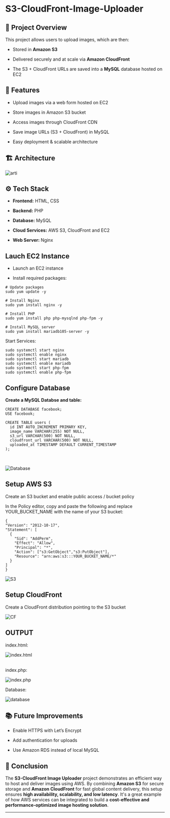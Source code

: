 # S3-CloudFront-Image-Uploader

## 📌 Project Overview

This project allows users to upload images, which are then:

  * Stored in __Amazon S3__

  * Delivered securely and at scale via __Amazon CloudFront__

  * The S3 + CloudFront URLs are saved into a __MySQL__ database hosted on EC2

## 🚀 Features
  * Upload images via a web form hosted on EC2

  * Store images in Amazon S3 bucket

  * Access images through CloudFront CDN

  * Save image URLs (S3 + CloudFront) in MySQL

  * Easy deployment & scalable architecture

  ## 🏗️ Architecture
 ![arti](./images/1_XmzbqfAxzU0jJ1bDqlBDlQ.webp)


  ## ⚙️ Tech Stack

  * __Frontend:__ HTML, CSS

  * __Backend:__ PHP 

  * __Database:__ MySQL

  * __Cloud Services:__ AWS S3, CloudFront and EC2

  * __Web Server:__ Nginx

## Lauch EC2 Instance
  * Launch an EC2 instance 

  * Install required packages:
  ```
  # Update packages
sudo yum update -y

# Install Nginx
sudo yum install nginx -y

# Install PHP
sudo yum install php php-mysqlnd php-fpm -y

# Install MySQL server
sudo yum install mariadb105-server -y
  ```
  Start Services:
  ```
sudo systemctl start nginx
sudo systemctl enable nginx
sudo systemctl start mariadb
sudo systemctl enable mariadb
sudo systemctl start php-fpm
sudo systemctl enable php-fpm
  ```



  ## Configure Database

  __Create a MySQL Databse and table:__

  ```
  CREATE DATABASE facebook;
  USE facebook;

  CREATE TABLE users (
    id INT AUTO_INCREMENT PRIMARY KEY,
    image_name VARCHAR(255) NOT NULL,
    s3_url VARCHAR(500) NOT NULL,
    cloudfront_url VARCHAR(500) NOT NULL,
    uploaded_at TIMESTAMP DEFAULT CURRENT_TIMESTAMP
);

  ```
  <br>

  ![Database](./images/Screenshot%20(32).png)

  ## Setup AWS S3

  Create an S3 bucket and enable public access / bucket policy

  In the Policy editor, copy and paste the following and replace YOUR_BUCKET_NAME with the name of your S3 bucket:
  ```
  {
  "Version": "2012-10-17",
  "Statement": [
    {
      "Sid": "AddPerm",
      "Effect": "Allow",
      "Principal": "*",
      "Action": ["s3:GetObject","s3:PutObject"],
      "Resource": "arn:aws:s3:::YOUR_BUCKET_NAME/*"
    }
  ]
}
  ```

  ![S3](./images/Screenshot%20(35).png)

  ## Setup CloudFront
  Create a CloudFront distribution pointing to the S3 bucket

  ![CF](./images/Screenshot%20(36).png)

 ## OUTPUT
 index.html:
 <br>

 ![index.html](./images/Screenshot%20(28).png)

<br>
index.php:

<br>

![index.php](./images/Screenshot%20(29).png)

Database:

![database](./images/Screenshot%20(30).png)

## 📚 Future Improvements

  * Enable HTTPS with Let’s Encrypt 

  * Add authentication for uploads

  * Use Amazon RDS instead of local MySQL

## 🏁 Conclusion
The **S3-CloudFront Image Uploader** project demonstrates an efficient way to host and deliver images using AWS. By combining **Amazon S3** for secure storage and **Amazon CloudFront** for fast global content delivery, this setup ensures **high availability, scalability, and low latency**. It's a great example of how AWS services can be integrated to build a **cost-effective and performance-optimized image hosting solution**.

---


